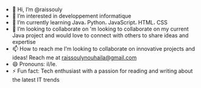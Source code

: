 - 👋 Hi, I’m @raissouly
- 👀 I’m interested in developpement informatique
- 🌱 I’m currently learning Java، Python، JavaScript، HTML، CSS
- 💞️ I’m looking to collaborate on 'm looking to collaborate on my current Java project and would love to connect with others to share ideas and expertise
- 📫 How to reach me I’m looking to collaborate on innovative projects and ideas! Reach me at raissoulynouhaila@gmail.com
- 😄 Pronouns:  il/le.
- ⚡ Fun fact: Tech enthusiast with a passion for reading and writing about the latest IT trends

<!---
raissouly/raissouly is a ✨ special ✨ repository because its `README.md` (this file) appears on your GitHub profile.
You can click the Preview link to take a look at your changes.
--->
